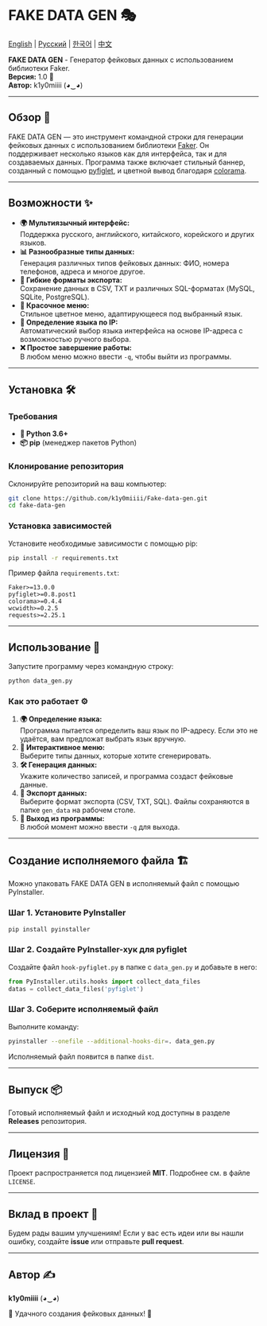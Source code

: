 # FAKE DATA GEN 🎭

[English](README.md) | [Русский](READ_RU.md) | [한국어](READ_KO.md) | [中文](READ_CN.md)

**FAKE DATA GEN** - Генератор фейковых данных с использованием библиотеки Faker.  
**Версия:** 1.0 🚀  
**Автор:** k1y0miiii (◕‿◕)

---

## Обзор 📌

FAKE DATA GEN — это инструмент командной строки для генерации фейковых данных с использованием библиотеки [Faker](https://github.com/joke2k/faker). Он поддерживает несколько языков как для интерфейса, так и для создаваемых данных. Программа также включает стильный баннер, созданный с помощью [pyfiglet](https://github.com/pwaller/pyfiglet), и цветной вывод благодаря [colorama](https://github.com/tartley/colorama).

---

## Возможности ✨

- **🌍 Мультиязычный интерфейс:**  
  Поддержка русского, английского, китайского, корейского и других языков.
- **📊 Разнообразные типы данных:**  
  Генерация различных типов фейковых данных: ФИО, номера телефонов, адреса и многое другое.
- **📂 Гибкие форматы экспорта:**  
  Сохранение данных в CSV, TXT и различных SQL-форматах (MySQL, SQLite, PostgreSQL).
- **🎨 Красочное меню:**  
  Стильное цветное меню, адаптирующееся под выбранный язык.
- **📡 Определение языка по IP:**  
  Автоматический выбор языка интерфейса на основе IP-адреса с возможностью ручного выбора.
- **❌ Простое завершение работы:**  
  В любом меню можно ввести `-q`, чтобы выйти из программы.

---

## Установка 🛠️

### Требования

- **🐍 Python 3.6+**
- **📦 pip** (менеджер пакетов Python)

### Клонирование репозитория

Склонируйте репозиторий на ваш компьютер:

```bash
git clone https://github.com/k1y0miiii/Fake-data-gen.git
cd fake-data-gen
```

### Установка зависимостей

Установите необходимые зависимости с помощью pip:

```bash
pip install -r requirements.txt
```

Пример файла `requirements.txt`:

```
Faker>=13.0.0
pyfiglet>=0.8.post1
colorama>=0.4.4
wcwidth>=0.2.5
requests>=2.25.1
```

---

## Использование 🚀

Запустите программу через командную строку:

```bash
python data_gen.py
```

### Как это работает ⚙️

1. **🌍 Определение языка:**  
   Программа пытается определить ваш язык по IP-адресу. Если это не удаётся, вам предложат выбрать язык вручную.
2. **📜 Интерактивное меню:**  
   Выберите типы данных, которые хотите сгенерировать.
3. **🛠️ Генерация данных:**  
   Укажите количество записей, и программа создаст фейковые данные.
4. **💾 Экспорт данных:**  
   Выберите формат экспорта (CSV, TXT, SQL). Файлы сохраняются в папке `gen_data` на рабочем столе.
5. **🚪 Выход из программы:**  
   В любой момент можно ввести `-q` для выхода.

---

## Создание исполняемого файла 🏗️

Можно упаковать FAKE DATA GEN в исполняемый файл с помощью PyInstaller.

### Шаг 1. Установите PyInstaller

```bash
pip install pyinstaller
```

### Шаг 2. Создайте PyInstaller-хук для pyfiglet

Создайте файл `hook-pyfiglet.py` в папке с `data_gen.py` и добавьте в него:

```python
from PyInstaller.utils.hooks import collect_data_files
datas = collect_data_files('pyfiglet')
```

### Шаг 3. Соберите исполняемый файл

Выполните команду:

```bash
pyinstaller --onefile --additional-hooks-dir=. data_gen.py
```

Исполняемый файл появится в папке `dist`.

---

## Выпуск 📦

Готовый исполняемый файл и исходный код доступны в разделе **Releases** репозитория.

---

## Лицензия 📜

Проект распространяется под лицензией **MIT**. Подробнее см. в файле `LICENSE`.

---

## Вклад в проект 🤝

Будем рады вашим улучшениям! Если у вас есть идеи или вы нашли ошибку, создайте **issue** или отправьте **pull request**.

---

## Автор ✍️

**k1y0miiii** (◕‿◕)

🎉 Удачного создания фейковых данных! 🚀
